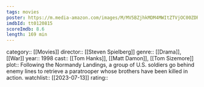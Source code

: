 ```yaml
---
tags: movies
poster: https://m.media-amazon.com/images/M/MV5BZjhkMDM4MWItZTVjOC00ZDRhLThmYTAtM2I5NzBmNmNlMzI1XkEyXkFqcGdeQXVyNDYyMDk5MTU@._V1_SX300.jpg
imdbId: tt0120815
scoreImdb: 8.6
length: 169 min
---
```


category:: [[Movies]]
director:: [[Steven Spielberg]]
genre:: [[Drama]], [[War]]
year:: 1998
cast:: [[Tom Hanks]], [[Matt Damon]], [[Tom Sizemore]]
plot:: Following the Normandy Landings, a group of U.S. soldiers go behind enemy lines to retrieve a paratrooper whose brothers have been killed in action.
watchlist:: [[2023-07-13]]
rating::
